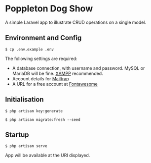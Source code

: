 # Poppleton Dog Show

A simple Laravel app to illustrate CRUD operations on a single model.


## Environment and Config

`$ cp .env.example .env`

The following settings are required:

- A database connection, with username and password. 
  MySQL or MariaDB will be fine. [XAMPP](https://www.apachefriends.org/index.html)
  recommended.
- Account details for [Mailtrap](https://mailtrap.io/)
- A URL for a free account at [Fontawesome](https://fontawesome.com/)

## Initialisation

`$ php artisan key:generate`

`$ php artisan migrate:fresh --seed`

## Startup

`$ php artisan serve`

App will be available at the URI displayed.
